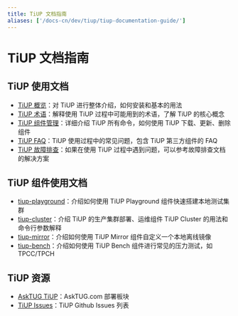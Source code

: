 ```yaml
---
title: TiUP 文档指南
aliases: ['/docs-cn/dev/tiup/tiup-documentation-guide/']
---
```


# TiUP 文档指南

## TiUP 使用文档

- [TiUP 概览](/tiup/tiup-overview.md)：对 TiUP 进行整体介绍，如何安装和基本的用法
- [TiUP 术语](/tiup/tiup-terminology-and-concepts.md)：解释使用 TiUP 过程中可能用到的术语，了解 TiUP 的核心概念
- [TiUP 组件管理](/tiup/tiup-component-management.md)：详细介绍 TiUP 所有命令，如何使用 TiUP 下载、更新、删除组件
- [TiUP FAQ](/tiup/tiup-faq.md)：TiUP 使用过程中的常见问题，包含 TiUP 第三方组件的 FAQ
- [TiUP 故障排查](/tiup/tiup-troubleshooting-guide.md)：如果在使用 TiUP 过程中遇到问题，可以参考故障排查文档的解决方案

## TiUP 组件使用文档

- [tiup-playground](/tiup/tiup-playground.md)：介绍如何使用 TiUP Playground 组件快速搭建本地测试集群
- [tiup-cluster](/tiup/tiup-cluster.md)：介绍 TiUP 的生产集群部署、运维组件 TiUP Cluster 的用法和命令行参数解释
- [tiup-mirror](/tiup/tiup-mirror.md)：介绍如何使用 TiUP Mirror 组件自定义一个本地离线镜像
- [tiup-bench](/tiup/tiup-bench.md)：介绍如何使用 TiUP Bench 组件进行常见的压力测试，如 TPCC/TPCH

## TiUP 资源

- [AskTUG TiUP](https://asktug.com/c/administration)：AskTUG.com 部署板块
- [TiUP Issues](https://github.com/pingcap/tiup/issues)：TiUP Github Issues 列表
